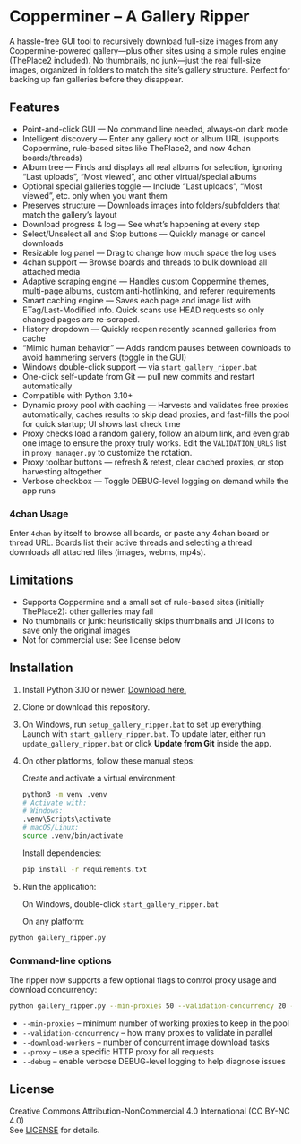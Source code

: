 # Copperminer – A Gallery Ripper

A hassle-free GUI tool to recursively download full-size images from any Coppermine-powered gallery—plus other sites using a simple rules engine (ThePlace2 included). No thumbnails, no junk—just the real full-size images, organized in folders to match the site’s gallery structure. Perfect for backing up fan galleries before they disappear.

## Features

- Point-and-click GUI — No command line needed, always-on dark mode
- Intelligent discovery — Enter any gallery root or album URL (supports Coppermine, rule-based sites like ThePlace2, and now 4chan boards/threads)
- Album tree — Finds and displays all real albums for selection, ignoring “Last uploads”, “Most viewed”, and other virtual/special albums
- Optional special galleries toggle — Include “Last uploads”, “Most viewed”, etc. only when you want them
- Preserves structure — Downloads images into folders/subfolders that match the gallery’s layout
- Download progress & log — See what’s happening at every step
- Select/Unselect all and Stop buttons — Quickly manage or cancel downloads
- Resizable log panel — Drag to change how much space the log uses
- 4chan support — Browse boards and threads to bulk download all attached media
- Adaptive scraping engine — Handles custom Coppermine themes, multi-page albums, custom anti-hotlinking, and referer requirements
- Smart caching engine — Saves each page and image list with ETag/Last-Modified info. Quick scans use HEAD requests so only changed pages are re-scraped.
- History dropdown — Quickly reopen recently scanned galleries from cache
- “Mimic human behavior” — Adds random pauses between downloads to avoid hammering servers (toggle in the GUI)
- Windows double-click support — via `start_gallery_ripper.bat`
- One-click self-update from Git — pull new commits and restart automatically
- Compatible with Python 3.10+
- Dynamic proxy pool with caching — Harvests and validates free proxies automatically, caches results to skip dead proxies, and fast-fills the pool for quick startup; UI shows last check time
- Proxy checks load a random gallery, follow an album link, and even grab one image to ensure the proxy truly works. Edit the `VALIDATION_URLS` list in `proxy_manager.py` to customize the rotation.
- Proxy toolbar buttons — refresh & retest, clear cached proxies, or stop harvesting altogether
- Verbose checkbox — Toggle DEBUG-level logging on demand while the app runs

### 4chan Usage

Enter `4chan` by itself to browse all boards, or paste any 4chan board or thread
URL. Boards list their active threads and selecting a thread downloads all
attached files (images, webms, mp4s).

## Limitations

- Supports Coppermine and a small set of rule-based sites (initially ThePlace2): other galleries may fail
- No thumbnails or junk: heuristically skips thumbnails and UI icons to save only the original images
- Not for commercial use: See license below

## Installation

1. Install Python 3.10 or newer. [Download here.](https://www.python.org/downloads/)
2. Clone or download this repository.
3. On Windows, run `setup_gallery_ripper.bat` to set up everything. Launch with `start_gallery_ripper.bat`.
   To update later, either run `update_gallery_ripper.bat` or click **Update from Git** inside the app.
4. On other platforms, follow these manual steps:

   Create and activate a virtual environment:

   ```bash
   python3 -m venv .venv
   # Activate with:
   # Windows:
   .venv\Scripts\activate
   # macOS/Linux:
   source .venv/bin/activate
   ```

   Install dependencies:

   ```bash
   pip install -r requirements.txt
   ```

5. Run the application:

   On Windows, double-click `start_gallery_ripper.bat`

   On any platform:

  ```bash
  python gallery_ripper.py
  ```

### Command-line options

The ripper now supports a few optional flags to control proxy usage and
download concurrency:

```bash
python gallery_ripper.py --min-proxies 50 --validation-concurrency 20 --download-workers 4
```

- `--min-proxies` – minimum number of working proxies to keep in the pool
- `--validation-concurrency` – how many proxies to validate in parallel
- `--download-workers` – number of concurrent image download tasks
- `--proxy` – use a specific HTTP proxy for all requests
- `--debug` – enable verbose DEBUG-level logging to help diagnose issues

## License

Creative Commons Attribution-NonCommercial 4.0 International (CC BY-NC 4.0)  
See [LICENSE](LICENSE) for details.
